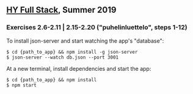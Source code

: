 ## [HY Full Stack](https://fullstackopen.com), Summer 2019

### Exercises 2.6-2.11 | 2.15-2.20 ("puhelinluettelo", steps 1-12)

To install json-server and start watching the app's "database":

    $ cd {path_to_app} && npm install -g json-server
    $ json-server --watch db.json --port 3001

At a new terminal, install dependencies and start the app:

    $ cd {path_to_app} && npm install 
    $ npm start
